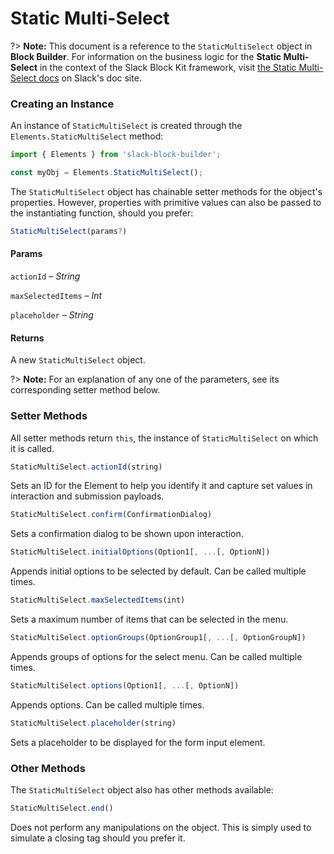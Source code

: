 # Static Multi-Select

?> **Note:** This document is a reference to the `StaticMultiSelect` object in **Block Builder**. For information on the business logic for the **Static Multi-Select** in the context of the Slack Block Kit framework, visit [the Static Multi-Select docs](https:&#x2F;&#x2F;api.slack.com&#x2F;reference&#x2F;block-kit&#x2F;block-elements#static_multi_select) on Slack's doc site.

### Creating an Instance 

An instance of `StaticMultiSelect` is created through the `Elements.StaticMultiSelect` method:

```javascript
import { Elements } from 'slack-block-builder';

const myObj = Elements.StaticMultiSelect();
```


The `StaticMultiSelect` object has chainable setter methods for the object's properties. However, properties with primitive values can also be passed to the instantiating function, should you prefer:

```javascript
StaticMultiSelect(params?)
```

#### Params

`actionId` – *String*

`maxSelectedItems` – *Int*

`placeholder` – *String*

#### Returns

A new `StaticMultiSelect` object.

?> **Note:** For an explanation of any one of the parameters, see its corresponding setter method below.

### Setter Methods

All setter methods return `this`, the instance of `StaticMultiSelect` on which it is called.

```javascript
StaticMultiSelect.actionId(string)
```

Sets an ID for the Element to help you identify it and capture set values in interaction and submission payloads.
```javascript
StaticMultiSelect.confirm(ConfirmationDialog)
```

Sets a confirmation dialog to be shown upon interaction.
```javascript
StaticMultiSelect.initialOptions(Option1[, ...[, OptionN])
```

Appends initial options to be selected by default. Can be called multiple times.
```javascript
StaticMultiSelect.maxSelectedItems(int)
```

Sets a maximum number of items that can be selected in the menu.
```javascript
StaticMultiSelect.optionGroups(OptionGroup1[, ...[, OptionGroupN])
```

Appends groups of options for the select menu. Can be called multiple times.
```javascript
StaticMultiSelect.options(Option1[, ...[, OptionN])
```

Appends options. Can be called multiple times.
```javascript
StaticMultiSelect.placeholder(string)
```

Sets a placeholder to be displayed for the form input element.


### Other Methods

The `StaticMultiSelect` object also has other methods available:

```javascript
StaticMultiSelect.end()
```

Does not perform any manipulations on the object. This is simply used to simulate a closing tag should you prefer it.

